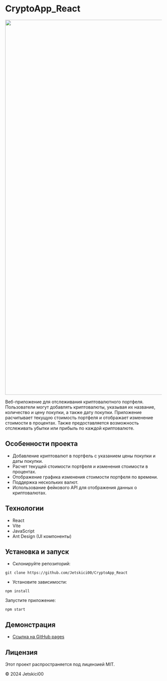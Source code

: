 # CryptoApp_React
<img width="1207" src="https://github.com/Jetskici00/CryptoApp_React/assets/94981434/3828aabd-6778-438b-8e53-f4e6ea667666">

Веб-приложение для отслеживания криптовалютного портфеля. Пользователи могут добавлять криптовалюты, указывая их название, количество и цену покупки, а также дату покупки. Приложение расчитывает текущую стоимость портфеля и отображает изменение стоимости в процентах. Также предоставляется возможность отслеживать убытки или прибыль по каждой криптовалюте.

## Особенности проекта
- Добавление криптовалют в портфель с указанием цены покупки и даты покупки.
- Расчет текущей стоимости портфеля и изменения стоимости в процентах.
- Отображение графика изменения стоимости портфеля по времени.
- Поддержка нескольких валют.
- Использование фейкового API для отображения данных о криптовалютах.

## Технологии
- React
- Vite
- JavaScript
- Ant Design (UI компоненты)

## Установка и запуск
- Склонируйте репозиторий:
```
git clone https://github.com/Jetskici00/CryptoApp_React
```
- Установите зависимости:
```
npm install
```
Запустите приложение:
```
npm start
```

## Демонстрация
- [Ссылка на GitHub pages](https://jetskici00.github.io/CryptoApp_React/)

## Лицензия
Этот проект распространяется под лицензией MIT.

© 2024 Jetskici00
